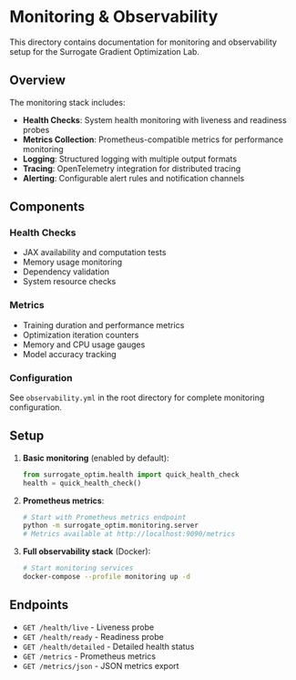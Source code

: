 # Monitoring & Observability

This directory contains documentation for monitoring and observability setup for the Surrogate Gradient Optimization Lab.

## Overview

The monitoring stack includes:

- **Health Checks**: System health monitoring with liveness and readiness probes
- **Metrics Collection**: Prometheus-compatible metrics for performance monitoring
- **Logging**: Structured logging with multiple output formats
- **Tracing**: OpenTelemetry integration for distributed tracing
- **Alerting**: Configurable alert rules and notification channels

## Components

### Health Checks
- JAX availability and computation tests
- Memory usage monitoring
- Dependency validation
- System resource checks

### Metrics
- Training duration and performance metrics
- Optimization iteration counters
- Memory and CPU usage gauges
- Model accuracy tracking

### Configuration
See `observability.yml` in the root directory for complete monitoring configuration.

## Setup

1. **Basic monitoring** (enabled by default):
   ```python
   from surrogate_optim.health import quick_health_check
   health = quick_health_check()
   ```

2. **Prometheus metrics**:
   ```bash
   # Start with Prometheus metrics endpoint
   python -m surrogate_optim.monitoring.server
   # Metrics available at http://localhost:9090/metrics
   ```

3. **Full observability stack** (Docker):
   ```bash
   # Start monitoring services
   docker-compose --profile monitoring up -d
   ```

## Endpoints

- `GET /health/live` - Liveness probe
- `GET /health/ready` - Readiness probe  
- `GET /health/detailed` - Detailed health status
- `GET /metrics` - Prometheus metrics
- `GET /metrics/json` - JSON metrics export